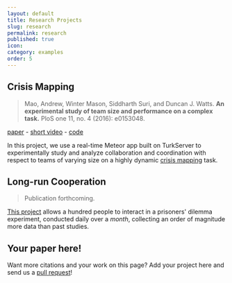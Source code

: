 ```yaml
---
layout: default
title: Research Projects
slug: research
permalink: research
published: true
icon: 
category: examples
order: 5
---
```


## Crisis Mapping 

> Mao, Andrew, Winter Mason, Siddharth Suri, and Duncan J. Watts. **An experimental study of team size and performance on a complex task.** PloS one 11, no. 4 (2016): e0153048. 

[paper][1] - [short video][2] - [code][3]

[1]: http://journals.plos.org/plosone/article?id=10.1371/journal.pone.0153048 
[2]: https://www.youtube.com/watch?v=cJbGNpmE7f0
[3]: https://github.com/TurkServer/CrowdMapper 

In this project, we use a real-time Meteor app built on TurkServer to 
experimentally study and analyze collaboration and coordination with 
respect to teams of varying size on a highly dynamic [crisis mapping][4] task.

[4]: https://irevolutions.org/2012/12/08/digital-response-typhoon-pablo/
 
## Long-run Cooperation
 
> Publication forthcoming. 

[This project][5] allows a hundred people to interact in a prisoners' dilemma 
experiment, conducted daily over a *month*, collecting an order of magnitude
 more data than past studies.
  
[5]: https://github.com/TurkServer/long-run-cooperation   

## Your paper here!

Want more citations and your work on this page? Add your project here and send us
a [pull request][pr]!

[pr]: https://github.com/TurkServer/turkserver.github.io/pulls
